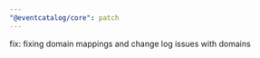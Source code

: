 ```yaml
---
"@eventcatalog/core": patch
---
```


fix: fixing domain mappings and change log issues with domains
